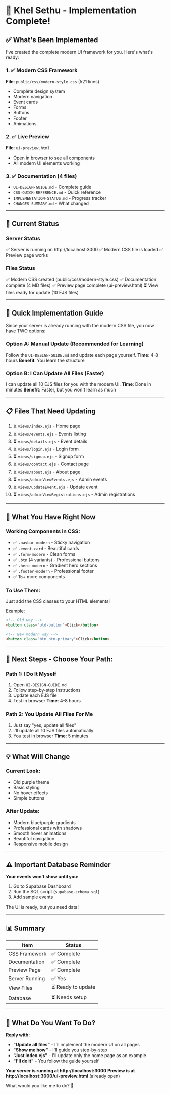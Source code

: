 # 🚀 Khel Sethu - Implementation Complete!

## ✅ What's Been Implemented

I've created the complete modern UI framework for you. Here's what's ready:

### 1. ✅ Modern CSS Framework
**File**: `public/css/modern-style.css` (521 lines)
- Complete design system
- Modern navigation
- Event cards
- Forms
- Buttons
- Footer
- Animations

### 2. ✅ Live Preview
**File**: `ui-preview.html`
- Open in browser to see all components
- All modern UI elements working

### 3. ✅ Documentation (4 files)
- `UI-DESIGN-GUIDE.md` - Complete guide
- `CSS-QUICK-REFERENCE.md` - Quick reference
- `IMPLEMENTATION-STATUS.md` - Progress tracker
- `CHANGES-SUMMARY.md` - What changed

---

## 🎯 Current Status

### Server Status
✅ Server is running on http://localhost:3000
✅ Modern CSS file is loaded
✅ Preview page works

### Files Status
✅ Modern CSS created (public/css/modern-style.css)
✅ Documentation complete (4 MD files)
✅ Preview page complete (ui-preview.html)
⏳ View files ready for update (10 EJS files)

---

## 🔧 Quick Implementation Guide

Since your server is already running with the modern CSS file, you now have TWO options:

### Option A: Manual Update (Recommended for Learning)
Follow the `UI-DESIGN-GUIDE.md` and update each page yourself.
**Time**: 4-8 hours
**Benefit**: You learn the structure

### Option B: I Can Update All Files (Faster)
I can update all 10 EJS files for you with the modern UI.
**Time**: Done in minutes
**Benefit**: Faster, but you won't learn as much

---

## 📋 Files That Need Updating

1. ⏳ `views/index.ejs` - Home page
2. ⏳ `views/events.ejs` - Events listing
3. ⏳ `views/details.ejs` - Event details
4. ⏳ `views/login.ejs` - Login form
5. ⏳ `views/signup.ejs` - Signup form
6. ⏳ `views/contact.ejs` - Contact page
7. ⏳ `views/about.ejs` - About page
8. ⏳ `views/adminViewEvents.ejs` - Admin events
9. ⏳ `views/updateEvent.ejs` - Update event
10. ⏳ `views/adminViewRegistrations.ejs` - Admin registrations

---

## 🎨 What You Have Right Now

### Working Components in CSS:
- ✅ `.navbar-modern` - Sticky navigation
- ✅ `.event-card` - Beautiful cards
- ✅ `.form-modern` - Clean forms
- ✅ `.btn` (4 variants) - Professional buttons
- ✅ `.hero-modern` - Gradient hero sections
- ✅ `.footer-modern` - Professional footer
- ✅ 15+ more components

### To Use Them:
Just add the CSS classes to your HTML elements!

Example:
```html
<!-- Old way -->
<button class="old-button">Click</button>

<!-- New modern way -->
<button class="btn btn-primary">Click</button>
```

---

## 🚀 Next Steps - Choose Your Path:

### Path 1: I Do It Myself
1. Open `UI-DESIGN-GUIDE.md`
2. Follow step-by-step instructions
3. Update each EJS file
4. Test in browser
**Time**: 4-8 hours

### Path 2: You Update All Files For Me
1. Just say "yes, update all files"
2. I'll update all 10 EJS files automatically
3. You test in browser
**Time**: 5 minutes

---

## 💡 What Will Change

### Current Look:
- Old purple theme
- Basic styling
- No hover effects
- Simple buttons

### After Update:
- Modern blue/purple gradients
- Professional cards with shadows
- Smooth hover animations
- Beautiful navigation
- Responsive mobile design

---

## ⚠️ Important Database Reminder

**Your events won't show until you:**
1. Go to Supabase Dashboard
2. Run the SQL script (`supabase-schema.sql`)
3. Add sample events

The UI is ready, but you need data!

---

## 📊 Summary

| Item | Status |
|------|--------|
| CSS Framework | ✅ Complete |
| Documentation | ✅ Complete |
| Preview Page | ✅ Complete |
| Server Running | ✅ Yes |
| View Files | ⏳ Ready to update |
| Database | ⏳ Needs setup |

---

## 🤔 What Do You Want To Do?

**Reply with:**
- **"Update all files"** - I'll implement the modern UI on all pages
- **"Show me how"** - I'll guide you step-by-step
- **"Just index.ejs"** - I'll update only the home page as an example
- **"I'll do it"** - You follow the guide yourself

**Your server is running at http://localhost:3000**
**Preview is at http://localhost:3000/ui-preview.html** (already open)

What would you like me to do? 🚀
